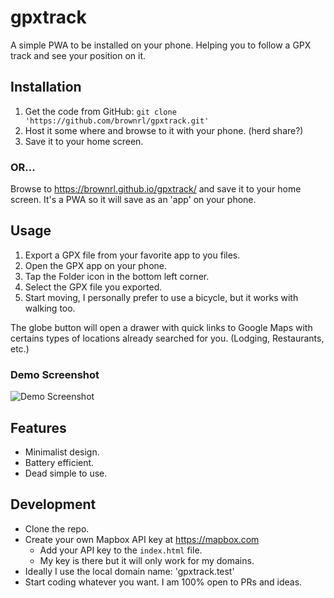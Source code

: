 # gpxtrack

A simple PWA to be installed on your phone. Helping you to follow a GPX track and see your position on it. 

## Installation

1. Get the code from GitHub: `git clone 'https://github.com/brownrl/gpxtrack.git'`
2. Host it some where and browse to it with your phone. (herd share?)
3. Save it to your home screen.

### OR...

Browse to https://brownrl.github.io/gpxtrack/ and save it to your home screen. It's a PWA so it will save as an 'app' on your phone.

## Usage

1. Export a GPX file from your favorite app to you files.
2. Open the GPX app on your phone.
3. Tap the Folder icon in the bottom left corner.
4. Select the GPX file you exported.
5. Start moving, I personally prefer to use a bicycle, but it works with walking too.

The globe button will open a drawer with quick links to Google Maps with certains types of locations already searched for you. (Lodging, Restaurants, etc.)

### Demo Screenshot
![Demo Screenshot](https://brownrl.github.io/gpxtrack/demo.png)

## Features

- Minimalist design.
- Battery efficient.
- Dead simple to use.

## Development

- Clone the repo.
- Create your own Mapbox API key at https://mapbox.com
  - Add your API key to the `index.html` file.
  - My key is there but it will only work for my domains.
- Ideally I use the local domain name: 'gpxtrack.test'
- Start coding whatever you want. I am 100% open to PRs and ideas.